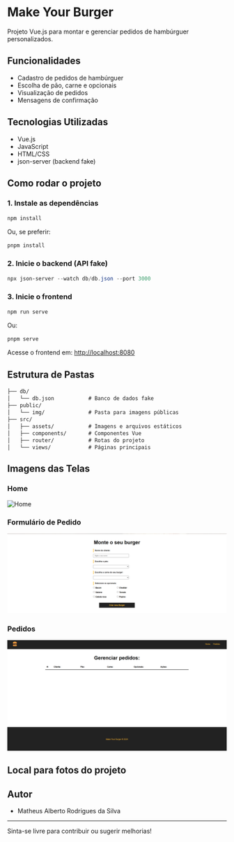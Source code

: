 # Make Your Burger

Projeto Vue.js para montar e gerenciar pedidos de hambúrguer personalizados.

## Funcionalidades

- Cadastro de pedidos de hambúrguer
- Escolha de pão, carne e opcionais
- Visualização de pedidos
- Mensagens de confirmação

## Tecnologias Utilizadas

- Vue.js
- JavaScript
- HTML/CSS
- json-server (backend fake)

## Como rodar o projeto

### 1. Instale as dependências

```powershell
npm install
```

Ou, se preferir:

```powershell
pnpm install
```

### 2. Inicie o backend (API fake)

```powershell
npx json-server --watch db/db.json --port 3000
```

### 3. Inicie o frontend

```powershell
npm run serve
```

Ou:

```powershell
pnpm serve
```

Acesse o frontend em: [http://localhost:8080](http://localhost:8080)

## Estrutura de Pastas

```
├── db/
│   └── db.json           # Banco de dados fake
├── public/
│   └── img/              # Pasta para imagens públicas
├── src/
│   ├── assets/           # Imagens e arquivos estáticos
│   ├── components/       # Componentes Vue
│   ├── router/           # Rotas do projeto
│   └── views/            # Páginas principais
```

## Imagens das Telas

### Home

![Home](src/assets/img/home.png)

### Formulário de Pedido

![Formulário](src/assets/img/formhome.png)

### Pedidos

![Pedidos](src/assets/img/pedidos.png)

## Local para fotos do projeto

## Autor

- Matheus Alberto Rodrigues da Silva

---

Sinta-se livre para contribuir ou sugerir melhorias!
